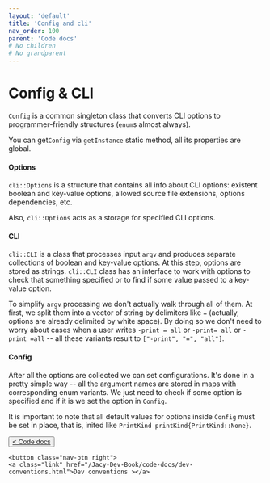 ```yaml
---
layout: 'default'
title: 'Config and cli'
nav_order: 100
parent: 'Code docs'
# No children
# No grandparent
---
```


# Config & CLI

`Config` is a common singleton class that converts CLI options to programmer-friendly structures (`enum`s almost
always).

You can get`Config` via `getInstance` static method, all its properties are global.

#### Options

`cli::Options` is a structure that contains all info about CLI options: existent boolean and key-value options, allowed
source file extensions, options dependencies, etc.

Also, `cli::Options` acts as a storage for specified CLI options.

#### CLI

`cli::CLI` is a class that processes input `argv` and produces separate collections of boolean and key-value options. At
this step, options are stored as strings. `cli::CLI` class has an interface to work with options to check that something
specified or to find if some value passed to a key-value option.

To simplify `argv` processing we don't actually walk through all of them. At first, we split them into a vector of
string by delimiters like `=` (actually, options are already delimited by white space). By doing so we don't need to
worry about cases when a user writes `-print = all` or `-print= all` or `-print =all` -- all these variants result to
`["-print", "=", "all"]`.

#### Config

After all the options are collected we can set configurations. It's done in a pretty simple way -- all the argument
names are stored in maps with corresponding enum variants. We just need to check if some option is specified and if it
is we set the option in `Config`.

It is important to note that all default values for options inside `Config` must be set in place, that is, inited like
`PrintKind printKind{PrintKind::None}`.
<div class="nav-btn-block">
    <button class="nav-btn left">
    <a class="link" href="/Jacy-Dev-Book/code-docs/index.html">< Code docs</a>
</button>

    <button class="nav-btn right">
    <a class="link" href="/Jacy-Dev-Book/code-docs/dev-conventions.html">Dev conventions ></a>
</button>

</div>
